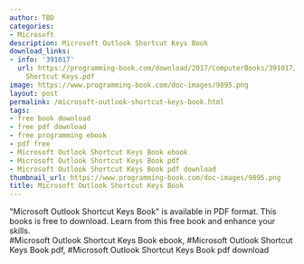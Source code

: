 ```yaml
---
author: TBD
categories:
- Microsoft
description: Microsoft Outlook Shortcut Keys Book
download_links:
- info: '391017'
  url: https://programming-book.com/download/2017/ComputerBooks/391017/Microsoft Outlook
    Shortcut Keys.pdf
image: https://www.programming-book.com/doc-images/9895.png
layout: post
permalink: /microsoft-outlook-shortcut-keys-book.html
tags:
- free book download
- free pdf download
- free programming ebook
- pdf free
- Microsoft Outlook Shortcut Keys Book ebook
- Microsoft Outlook Shortcut Keys Book pdf
- Microsoft Outlook Shortcut Keys Book pdf download
thumbnail_url: https://www.programming-book.com/doc-images/9895.png
title: Microsoft Outlook Shortcut Keys Book
---
```


 
<div class="item-desc text-justify">
  "Microsoft Outlook Shortcut Keys Book" is available in PDF format. This books is free to download. Learn from this free book and enhance your skills.
  <br>
  #Microsoft Outlook Shortcut Keys Book ebook, #Microsoft Outlook Shortcut Keys Book pdf, #Microsoft Outlook Shortcut Keys Book pdf download
</div>